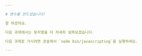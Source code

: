 ```yaml
---

# 변수를 만드셨습니다!

잘 하셨어요.

다음 과제에서는 문자열을 더 자세히 살펴보겠습니다.

다음 과제로 가시려면 콘솔에서 `node bin/javascripting`을 실행하세요.

---
```

